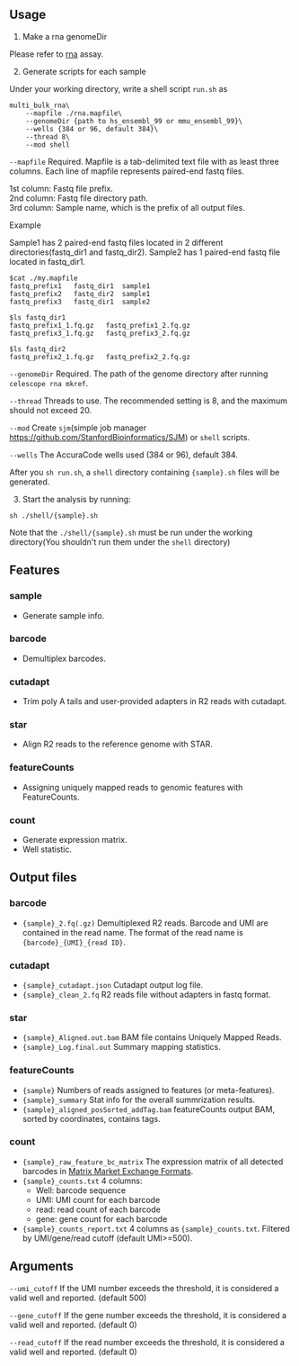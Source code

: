 ## Usage
1. Make a rna genomeDir

Please refer to [rna](multi_rna.md) assay.

2. Generate scripts for each sample

Under your working directory, write a shell script `run.sh` as

```
multi_bulk_rna\
	--mapfile ./rna.mapfile\
	--genomeDir {path to hs_ensembl_99 or mmu_ensembl_99}\
	--wells {384 or 96, default 384}\
	--thread 8\
	--mod shell
```
`--mapfile` Required.  Mapfile is a tab-delimited text file with as least three columns. Each line of mapfile represents paired-end fastq files.

1st column: Fastq file prefix.  
2nd column: Fastq file directory path.  
3rd column: Sample name, which is the prefix of all output files.  

Example

Sample1 has 2 paired-end fastq files located in 2 different directories(fastq_dir1 and fastq_dir2). Sample2 has 1 paired-end fastq file located in fastq_dir1.
```
$cat ./my.mapfile
fastq_prefix1	fastq_dir1	sample1
fastq_prefix2	fastq_dir2	sample1
fastq_prefix3	fastq_dir1	sample2

$ls fastq_dir1
fastq_prefix1_1.fq.gz	fastq_prefix1_2.fq.gz
fastq_prefix3_1.fq.gz	fastq_prefix3_2.fq.gz

$ls fastq_dir2
fastq_prefix2_1.fq.gz	fastq_prefix2_2.fq.gz
```

`--genomeDir` Required. The path of the genome directory after running `celescope rna mkref`.

`--thread` Threads to use. The recommended setting is 8, and the maximum should not exceed 20.

`--mod` Create `sjm`(simple job manager https://github.com/StanfordBioinformatics/SJM) or `shell` scripts. 

`--wells` The AccuraCode wells used (384 or 96), default 384.

After you `sh run.sh`, a `shell` directory containing `{sample}.sh` files will be generated.

3. Start the analysis by running:
```
sh ./shell/{sample}.sh
```
Note that the `./shell/{sample}.sh` must be run under the working directory(You shouldn't run them under the `shell` directory)




## Features
### sample
- Generate sample info.

### barcode
- Demultiplex barcodes.

### cutadapt
- Trim poly A tails and user-provided adapters in R2 reads with cutadapt.

### star
- Align R2 reads to the reference genome with STAR.

### featureCounts
- Assigning uniquely mapped reads to genomic features with FeatureCounts.

### count
- Generate expression matrix.
- Well statistic.


## Output files

### barcode
- `{sample}_2.fq(.gz)` Demultiplexed R2 reads. Barcode and UMI are contained in the read name. The format of
    the read name is `{barcode}_{UMI}_{read ID}`.

### cutadapt
- `{sample}_cutadapt.json` Cutadapt output log file.
- `{sample}_clean_2.fq` R2 reads file without adapters in fastq format.

### star
- `{sample}_Aligned.out.bam` BAM file contains Uniquely Mapped Reads.
- `{sample}_Log.final.out` Summary mapping statistics.

### featureCounts
- `{sample}` Numbers of reads assigned to features (or meta-features).
- `{sample}_summary` Stat info for the overall summrization results.
- `{sample}_aligned_posSorted_addTag.bam` featureCounts output BAM, sorted by coordinates, contains tags.

### count
- `{sample}_raw_feature_bc_matrix` The expression matrix of all detected barcodes in [Matrix Market Exchange Formats](
    https://math.nist.gov/MatrixMarket/formats.html).
- `{sample}_counts.txt` 4 columns:
	- Well: barcode sequence
	- UMI: UMI count for each barcode
	- read: read count of each barcode
	- gene: gene count for each barcode
- `{sample}_counts_report.txt` 4 columns as `{sample}_counts.txt`. Filtered by UMI/gene/read cutoff (default UMI>=500).

## Arguments
`--umi_cutoff` If the UMI number exceeds the threshold, it is considered a valid well and reported. (default 500)

`--gene_cutoff`  If the gene number exceeds the threshold, it is considered a valid well and reported. (default 0)

`--read_cutoff`  If the read number exceeds the threshold, it is considered a valid well and reported. (default 0)
